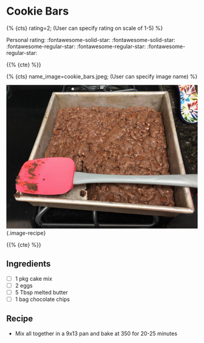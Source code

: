 # Cookie Bars

{% {cts} rating=2; (User can specify rating on scale of 1-5) %}

Personal rating: :fontawesome-solid-star: :fontawesome-solid-star: :fontawesome-regular-star: :fontawesome-regular-star: :fontawesome-regular-star:

{{% {cte} %}}

{% {cts} name_image=cookie_bars.jpeg; (User can specify image name) %}

![cookie_bars.jpeg](./cookie_bars.jpeg){.image-recipe}

{{% {cte} %}}

## Ingredients

- [ ] 1 pkg cake mix
- [ ] 2 eggs
- [ ] 5 Tbsp melted butter
- [ ] 1 bag chocolate chips

## Recipe

- Mix all together in a 9x13 pan and bake at 350 for 20-25 minutes
